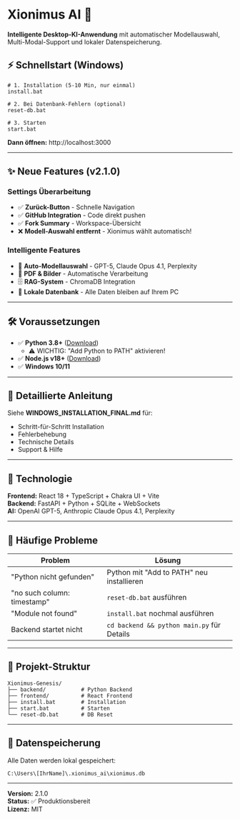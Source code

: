 # Xionimus AI 🚀

**Intelligente Desktop-KI-Anwendung** mit automatischer Modellauswahl, Multi-Modal-Support und lokaler Datenspeicherung.

## ⚡ Schnellstart (Windows)

```batch
# 1. Installation (5-10 Min, nur einmal)
install.bat

# 2. Bei Datenbank-Fehlern (optional)
reset-db.bat

# 3. Starten
start.bat
```

**Dann öffnen:** http://localhost:3000

---

## ✨ Neue Features (v2.1.0)

### Settings Überarbeitung
- ✅ **Zurück-Button** - Schnelle Navigation
- ✅ **GitHub Integration** - Code direkt pushen
- ✅ **Fork Summary** - Workspace-Übersicht
- ❌ **Modell-Auswahl entfernt** - Xionimus wählt automatisch!

### Intelligente Features
- 🤖 **Auto-Modellauswahl** - GPT-5, Claude Opus 4.1, Perplexity
- 📄 **PDF & Bilder** - Automatische Verarbeitung
- 🗄️ **RAG-System** - ChromaDB Integration
- 💾 **Lokale Datenbank** - Alle Daten bleiben auf Ihrem PC

---

## 🛠️ Voraussetzungen

- ✅ **Python 3.8+** ([Download](https://www.python.org/downloads/))
  - ⚠️ WICHTIG: "Add Python to PATH" aktivieren!
- ✅ **Node.js v18+** ([Download](https://nodejs.org/))
- ✅ **Windows 10/11**

---

## 📖 Detaillierte Anleitung

Siehe **WINDOWS_INSTALLATION_FINAL.md** für:
- Schritt-für-Schritt Installation
- Fehlerbehebung
- Technische Details
- Support & Hilfe

---

## 🎨 Technologie

**Frontend:** React 18 + TypeScript + Chakra UI + Vite  
**Backend:** FastAPI + Python + SQLite + WebSockets  
**AI:** OpenAI GPT-5, Anthropic Claude Opus 4.1, Perplexity

---

## 🐛 Häufige Probleme

| Problem | Lösung |
|---------|--------|
| "Python nicht gefunden" | Python mit "Add to PATH" neu installieren |
| "no such column: timestamp" | `reset-db.bat` ausführen |
| "Module not found" | `install.bat` nochmal ausführen |
| Backend startet nicht | `cd backend && python main.py` für Details |

---

## 📁 Projekt-Struktur

```
Xionimus-Genesis/
├── backend/           # Python Backend
├── frontend/          # React Frontend
├── install.bat        # Installation
├── start.bat          # Starten
└── reset-db.bat       # DB Reset
```

---

## 🔐 Datenspeicherung

Alle Daten werden lokal gespeichert:
```
C:\Users\[IhrName]\.xionimus_ai\xionimus.db
```

---

**Version:** 2.1.0  
**Status:** ✅ Produktionsbereit  
**Lizenz:** MIT
